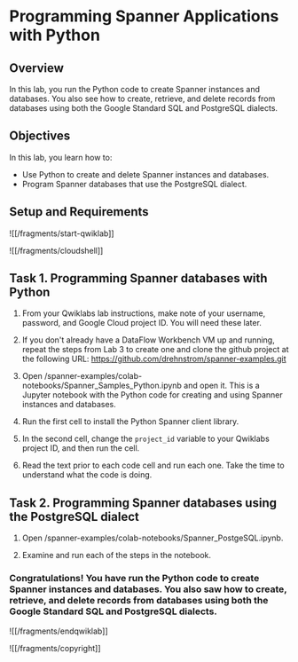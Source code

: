 # Programming Spanner Applications with Python

## Overview

In this lab, you run the Python code to create Spanner instances and databases. You also see how to create, retrieve, and delete records from databases using both the Google Standard SQL and PostgreSQL dialects. 

## Objectives

In this lab, you learn how to:
* Use Python to create and delete Spanner instances and databases.
* Program Spanner databases that use the PostgreSQL dialect.

## Setup and Requirements

![[/fragments/start-qwiklab]]


![[/fragments/cloudshell]]


## Task 1. Programming Spanner databases with Python

1. From your Qwiklabs lab instructions, make note of your username, password, and Google Cloud project ID. You will need these later. 

2. If you don't already have a DataFlow Workbench VM up and running, repeat the steps from Lab 3 to create one and clone the github project at the following URL: https://github.com/drehnstrom/spanner-examples.git

3. Open /spanner-examples/colab-notebooks/Spanner_Samples_Python.ipynb and open it. This is a Jupyter notebook with the Python code for creating and using Spanner instances and databases. 

4. Run the first cell to install the Python Spanner client library. 

5. In the second cell, change the `project_id` variable to your Qwiklabs project ID, and then run the cell. 

8. Read the text prior to each code cell and run each one. Take the time to understand what the code is doing. 

## Task 2. Programming Spanner databases using the PostgreSQL dialect

1. Open /spanner-examples/colab-notebooks/Spanner_PostgeSQL.ipynb.

2. Examine and run each of the steps in the notebook.

### **Congratulations!** You have run the Python code to create Spanner instances and databases. You also saw how to create, retrieve, and delete records from databases using both the Google Standard SQL and PostgreSQL dialects. 


![[/fragments/endqwiklab]]

![[/fragments/copyright]]

